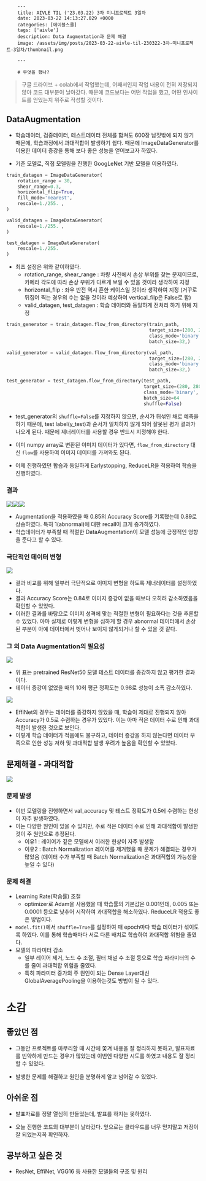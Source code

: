 

        ---
        title: AIVLE TIL ('23.03.22) 3차 미니프로젝트 3일차
        date: 2023-03-22 14:13:27.029 +0000
        categories: [에이블스쿨]
        tags: ['aivle']
        description: Data Augmentation과 문제 해결
        image: /assets/img/posts/2023-03-22-aivle-til-230322-3차-미니프로젝트-3일차/thumbnail.png
        
        ---

        # 무엇을 했나?

> 구글 드라이브 + colab에서 작업했는데, 어째서인지 작업 내용이 전혀 저장되지 않아 코드 대부분이 날아갔다. 때문에 코드보다는 어떤 작업을 했고, 어떤 인사이트를 얻었는지 위주로 작성할 것이다.

## DataAugmentation

- 학습데이터, 검증데이터, 테스트데이터 전체를 합쳐도 600장 남짓밖에 되지 않기 때문에, 학습과정에서 과대적합이 발생하기 쉽다. 때문에 ImageDataGenerator를 이용한 데이터 증강을 통해 보다 좋은 성능을 얻어보고자 하였다.

- 기준 모델로, 직접 모델링을 진행한 GoogLeNet 기반 모델을 이용하였다.

```python
train_datagen = ImageDataGenerator(
    rotation_range = 30,
    shear_range=0.3,
    horizontal_flip=True,
    fill_mode='nearest',
    rescale=1./255. ,
)

valid_datagen = ImageDataGenerator(
    rescale=1./255. ,
)

test_datagen = ImageDataGenerator(
    rescale=1./255.
)
```

- 최초 설정은 위와 같이하였다.
    - rotation_range, shear_range : 차량 사진에서 손상 부위를 찾는 문제이므로, 카메라 각도에 따라 손상 부위가 다르게 보일 수 있을 것이라 생각하여 지정
    - horizontal_flip : 좌우 반전 역시 흔한 케이스일 것이라 생각하여 지정 (거꾸로 뒤집어 찍는 경우의 수는 없을 것이라 예상하여 vertical_filp은 False로 함)
    - valid_datagen, test_datagen : 학습 데이터와 동일하게 전처리 하기 위해 지정

```python
train_generator = train_datagen.flow_from_directory(train_path, 
                                                    target_size=(280, 280), 
                                                    class_mode='binary', 
                                                    batch_size=32,)

valid_generator = valid_datagen.flow_from_directory(val_path, 
                                                    target_size=(280, 280), 
                                                    class_mode='binary', 
                                                    batch_size=32,)

test_generator = test_datagen.flow_from_directory(test_path, 
                                                  target_size=(280, 280), 
                                                  class_mode='binary', 
                                                  batch_size=64
                                                  shuffle=False)
```

- test_generator의 `shuffle=False`를 지정하지 않으면, 순서가 뒤섞인 채로 예측을 하기 때문에, test label(y_test)과 순서가 일치하지 않게 되어 잘못된 평가 결과가 나오게 된다. 때문에 제너레이터를 사용할 경우 반드시 지정해야 한다.
- 이미 numpy array로 변환된 이미지 데이터가 있다면, `flow_from_directory` 대신 `flow`를 사용하여 이미지 데이터를 가져와도 된다.


- 어제 진행하였던 합습과 동일하게 Earlystopping, ReduceLR을 적용하여 학습을 진행하였다. 

### 결과

![](/assets/img/posts/2023-03-22-aivle-til-230322-3차-미니프로젝트-3일차/img0.png)![](/assets/img/posts/2023-03-22-aivle-til-230322-3차-미니프로젝트-3일차/img1.png)![](/assets/img/posts/2023-03-22-aivle-til-230322-3차-미니프로젝트-3일차/img2.png)

- Augmentation을 적용하였을 때 0.85의 Accuracy Score를 기록했는데 0.89로 상승하였다. 특히 1(abnormal)에 대한 recall이 크게 증가하였다.
- 학습데이터가 부족할 때 적절한 DataAugmentation이 모델 성능에 긍정적인 영향을 준다고 할 수 있다.

### 극단적인 데이터 변형

![](/assets/img/posts/2023-03-22-aivle-til-230322-3차-미니프로젝트-3일차/img3.png)

- 결과 비교를 위해 일부러 극단적으로 이미지 변형을 하도록 제너레이터를 설정하였다.
- 결과 Accuracy Score는 0.84로 이미지 증강이 없을 때보다 오히려 감소하였음을 확인할 수 있었다.
- 이러한 결과를 바탕으로 이미지 성격에 맞는 적절한 변형이 필요하다는 것을 추론할 수 있었다. 아마 실제로 이렇게 변형을 심하게 할 경우 abnormal 데이터에서 손상된 부분이 아예 데이터에서 벗어나 보이지 않게되거나 할 수 있을 것 같다.

### 그 외 Data Augmentation의 필요성

![](/assets/img/posts/2023-03-22-aivle-til-230322-3차-미니프로젝트-3일차/img4.png)
- 위 표는 pretrained ResNet50 모델 테스트 데이터를 증강하지 않고 평가한 결과이다.
- 데이터 증강이 없었을 때의 10회 평균 정확도는 0.98로 성능이 소폭 감소하였다.

![](/assets/img/posts/2023-03-22-aivle-til-230322-3차-미니프로젝트-3일차/img5.png)
- EffiNet의 경우는 데이터를 증강하지 않았을 때, 학습이 제대로 진행되지 않아 Accuracy가 0.5로 수렴하는 경우가 있었다. 이는 아마 적은 데이터 수로 인해 과대적합이 발생한 것으로 보인다.
- 이렇게 학습 데이터가 적음에도 불구하고, 데이터 증강을 하지 않는다면 데이터 부족으로 인한 성능 저하 및 과대적합 발생 우려가 높음을 확인할 수 있었다.

## 문제해결 - 과대적합

![](/assets/img/posts/2023-03-22-aivle-til-230322-3차-미니프로젝트-3일차/img6.png)


### 문제 발생
- 이번 모델링을 진행하면서 val_accuracy 및 테스트 정확도가 0.5에 수렴하는 현상이 자주 발생하였다.
- 이는 다양한 원인이 있을 수 있지만, 주로 적은 데이터 수로 인해 과대적합이 발생한 것이 주 원인으로 추정된다.
    - 이유1 : 레이어가 깊은 모델에서 이러한 현상이 자주 발생함
    - 이유2 : Batch Normalization 레이어를 제거했을 때 문제가 해결되는 경우가 많았음 (데이터 수가 부족할 때 Batch Normalization은 과대적합의 가능성을 높일 수 있다)

### 문제 해결

- Learning Rate(학습률) 조절
    - optimizer로 Adam을 사용했을 때 학습률의 기본값은 0.001인데, 0.005 또는 0.0001 등으로 낮추어 시작하여 과대적합을 해소하였다. ReduceLR 적용도 좋은 방법이다.
- `model.fit()`에서 `shuffle=True`를 설정하여 매 epoch마다 학습 데이터가 섞이도록 하였다. 이를 통해 학습때마다 서로 다른 배치로 학습하여 과대적합 위험을 줄였다.
- 모델의 파라미터 감소
    - 일부 레이어 제거, 노드 수 조절, 필터 채널 수 조절 등으로 학습 파라미터의 수를 줄여 과대적합 위험을 줄였다.
    - 특히 파라미터 증가의 주 원인이 되는 Dense Layer대신 GlobalAveragePooling을 이용하는것도 방법이 될 수 있다.
    
# 소감

## 좋았던 점

- 그동안 프로젝트를 마무리할 때 시간에 쫓겨 내용을 잘 정리하지 못하고, 발표자료를 빈약하게 만드는 경우가 많았는데 이번엔 다양한 시도를 하였고 내용도 잘 정리할 수 있었다.

- 발생한 문제를 해결하고 원인을 분명하게 알고 넘어갈 수 있었다.

## 아쉬운 점

- 발표자료를 정말 열심히 만들었는데, 발표를 하지는 못하였다.

- 오늘 진행한 코드의 대부분이 날라갔다. 앞으로는 클라우드를 너무 믿지말고 저장이 잘 되었는지꼭 확인하자.

## 공부하고 싶은 것

- ResNet, EffiNet, VGG16 등 사용한 모델들의 구조 및 원리

        